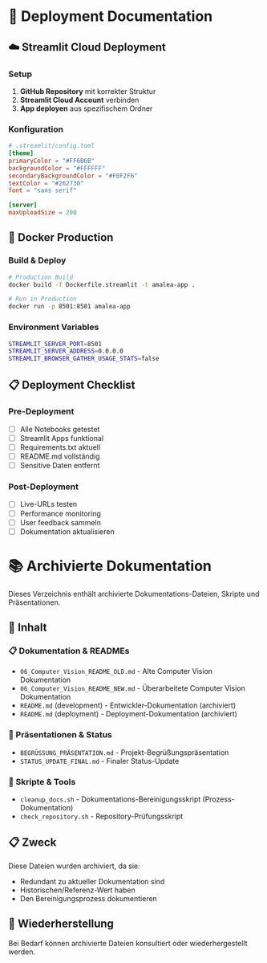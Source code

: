 # 🚀 Deployment Documentation

## ☁️ Streamlit Cloud Deployment

### Setup
1. **GitHub Repository** mit korrekter Struktur
2. **Streamlit Cloud Account** verbinden
3. **App deployen** aus spezifischem Ordner

### Konfiguration
```toml
# .streamlit/config.toml
[theme]
primaryColor = "#FF6B6B"
backgroundColor = "#FFFFFF"
secondaryBackgroundColor = "#F0F2F6"
textColor = "#262730"
font = "sans serif"

[server]
maxUploadSize = 200
```

## 🐳 Docker Production

### Build & Deploy
```bash
# Production Build
docker build -f Dockerfile.streamlit -t amalea-app .

# Run in Production
docker run -p 8501:8501 amalea-app
```

### Environment Variables
```bash
STREAMLIT_SERVER_PORT=8501
STREAMLIT_SERVER_ADDRESS=0.0.0.0
STREAMLIT_BROWSER_GATHER_USAGE_STATS=false
```

## 📋 Deployment Checklist

### Pre-Deployment
- [ ] Alle Notebooks getestet
- [ ] Streamlit Apps funktional
- [ ] Requirements.txt aktuell
- [ ] README.md vollständig
- [ ] Sensitive Daten entfernt

### Post-Deployment
- [ ] Live-URLs testen
- [ ] Performance monitoring
- [ ] User feedback sammeln
- [ ] Dokumentation aktualisieren

# 📚 Archivierte Dokumentation

Dieses Verzeichnis enthält archivierte Dokumentations-Dateien, Skripte und Präsentationen.

## 📁 Inhalt

### 📋 Dokumentation & READMEs
- `06_Computer_Vision_README_OLD.md` - Alte Computer Vision Dokumentation
- `06_Computer_Vision_README_NEW.md` - Überarbeitete Computer Vision Dokumentation
- `README.md` (development) - Entwickler-Dokumentation (archiviert)
- `README.md` (deployment) - Deployment-Dokumentation (archiviert)

### 🎤 Präsentationen & Status
- `BEGRÜSSUNG_PRÄSENTATION.md` - Projekt-Begrüßungspräsentation
- `STATUS_UPDATE_FINAL.md` - Finaler Status-Update

### 🔧 Skripte & Tools
- `cleanup_docs.sh` - Dokumentations-Bereinigungsskript (Prozess-Dokumentation)
- `check_repository.sh` - Repository-Prüfungsskript

## 📋 Zweck
Diese Dateien wurden archiviert, da sie:
- Redundant zu aktueller Dokumentation sind
- Historischen/Referenz-Wert haben
- Den Bereinigungsprozess dokumentieren

## 🔄 Wiederherstellung
Bei Bedarf können archivierte Dateien konsultiert oder wiederhergestellt werden.
